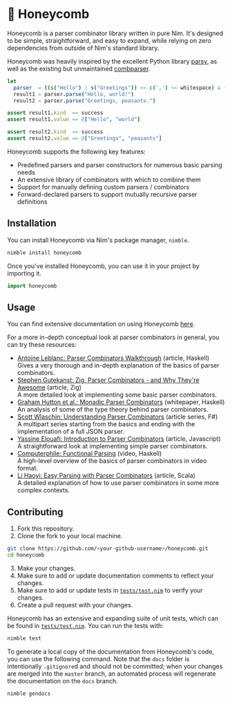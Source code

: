 # 🍯 Honeycomb

Honeycomb is a parser combinator library written in pure Nim. It's designed to be simple, straightforward, and easy to expand, while relying on zero dependencies from outside of Nim's standard library.

Honeycomb was heavily inspired by the excellent Python library [parsy](https://github.com/python-parsy/parsy), as well as the existing but unmaintained [combparser](https://github.com/PMunch/combparser).

```nim
let 
  parser  = ((s("Hello") | s("Greetings")) << c(',') << whitespace) & (regex(r"\w+") << c("!."))
  result1 = parser.parse("Hello, world!")
  result2 = parser.parse("Greetings, peasants.")

assert result1.kind  == success
assert result1.value == @["Hello", "world"]

assert result2.kind  == success
assert result2.value == @["Greetings", "peasants"]
```

Honeycomb supports the following key features:

- Predefined parsers and parser constructors for numerous basic parsing needs
- An extensive library of combinators with which to combine them
- Support for manually defining custom parsers / combinators
- Forward-declared parsers to support mutually recursive parser definitions

## Installation

You can install Honeycomb via Nim's package manager, `nimble`.

```bash
nimble install honeycomb
```

Once you've installed Honeycomb, you can use it in your project by importing it.

```nim
import honeycomb
```

## Usage

You can find extensive documentation on using Honeycomb [here](https://katrinakitten.github.io/honeycomb).

For a more in-depth conceptual look at parser combinators in general, you can try these resources:

- [Antoine Leblanc: Parser Combinators Walkthrough](https://hasura.io/blog/parser-combinators-walkthrough/) (article, Haskell)<br>Gives a very thorough and in-depth explanation of the basics of parser combinators.
- [Stephen Gutekanst: Zig, Parser Combinators - and Why They're Awesome](https://serokell.io/blog/parser-combinators-in-elixir) (article, Zig)<br>A more detailed look at implementing some basic parser combinators.
- [Graham Hutton et al.: Monadic Parser Combinators](https://www.cs.nott.ac.uk/~pszgmh/monparsing.pdf) (whitepaper, Haskell)<br>An analysis of some of the type theory behind parser combinators.
- [Scott Wlaschin: Understanding Parser Combinators](https://fsharpforfunandprofit.com/series/understanding-parser-combinators/) (article series, F#)<br>A multipart series starting from the basics and ending with the implementation of a full JSON parser.
- [Yassine Elouafi: Introduction to Parser Combinators](https://gist.github.com/yelouafi/556e5159e869952335e01f6b473c4ec1) (article, Javascript)<br>A straightforward look at implementing simple parser combinators.
- [Computerphile: Functional Parsing](https://www.youtube.com/watch?v=dDtZLm7HIJs) (video, Haskell)<br>A high-level overview of the basics of parser combinators in video format.
- [Li Haoyi: Easy Parsing with Parser Combinators](https://www.lihaoyi.com/post/EasyParsingwithParserCombinators.html) (article, Scala)<br>A detailed explanation of how to use parser combinators in some more complex contexts.

## Contributing

1. Fork this repository.
2. Clone the fork to your local machine.
```bash
git clone https://github.com/<your-github-username>/honeycomb.git
cd honeycomb
```
3. Make your changes.
4. Make sure to add or update documentation comments to reflect your changes.
5. Make sure to add or update tests in [`tests/test.nim`](./tests/test.nim) to verify your changes.
6. Create a pull request with your changes.

Honeycomb has an extensive and expanding suite of unit tests, which can be found in [`tests/test.nim`](./tests/test.nim). You can run the tests with:
```bash
nimble test
```

To generate a local copy of the documentation from Honeycomb's code, you can use the following command. Note that the `docs` folder is intentionally `.gitignore`d and should not be committed; when your changes are merged into the `master` branch, an automated process will regenerate the documentation on the `docs` branch.
```bash
nimble gendocs
```
